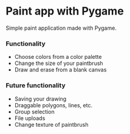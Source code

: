 # Paint app with Pygame

Simple paint application made with Pygame.

### Functionality
- Choose colors from a color palette
- Change the size of your paintbrush
- Draw and erase from a blank canvas

### Future functionality 
- Saving your drawing
- Draggable polygons, lines, etc.
- Group selection
- File uploads
- Change texture of paintbrush

